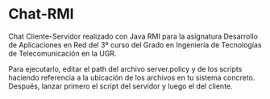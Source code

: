 # Chat-RMI

Chat Cliente-Servidor realizado con Java RMI para la asignatura Desarrollo de Aplicaciones en Red del 3º curso del Grado en Ingeniería de Tecnologías de Telecomunicación en la UGR.

Para ejecutarlo, editar el path del archivo server.policy y de los scripts haciendo referencia a la ubicación de los archivos en tu sistema concreto. Después, lanzar primero el script del servidor y luego el del cliente.
